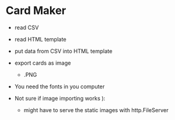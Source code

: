 # Card Maker

- read CSV
- read HTML template
- put data from CSV into HTML template
- export cards as image
  - .PNG

- You need the fonts in you computer
- Not sure if image importing works ):
  - might have to serve the static images with http.FileServer